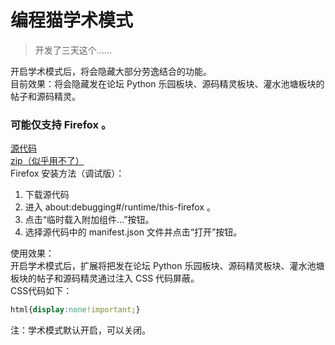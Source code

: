 # 编程猫学术模式
> 开发了三天这个...... 

开启学术模式后，将会隐藏大部分劳逸结合的功能。  
目前效果：将会隐藏发在论坛 Python 乐园板块、源码精灵板块、灌水池塘板块的帖子和源码精灵。  
### 可能仅支持 Firefox 。  
[源代码](https://github.com/86135/xueshu)  
[zip（似乎用不了）](https://github.com/86135/xueshu/releases/tag/0.0.0)  
Firefox 安装方法（调试版）： 
1. 下载源代码
1. 进入 about:debugging#/runtime/this-firefox 。
1. 点击“临时载入附加组件…”按钮。
1. 选择源代码中的 manifest.json 文件并点击“打开”按钮。  

使用效果：  
开启学术模式后，扩展将把发在论坛 Python 乐园板块、源码精灵板块、灌水池塘板块的帖子和源码精灵通过注入 CSS 代码屏蔽。  
CSS代码如下：
```css
html{display:none!important;}
```
注：学术模式默认开启，可以关闭。
